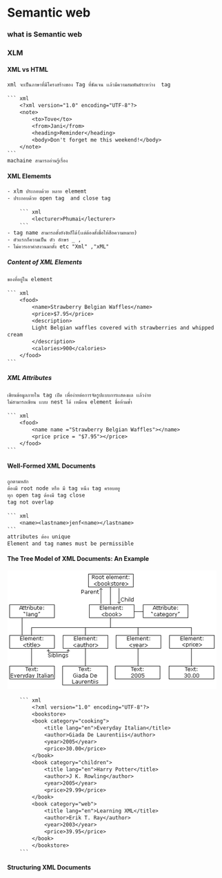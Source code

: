 # Semantic web

### what is Semantic web 

### XLM 

#### XML vs HTML
    xml จะเป็นภาษาที่มีโครงสร้างของ Tag ที่ชัดเจน เเล้วมีความสมพันธ์ระหว่าง  tag

    ``` xml
        <?xml version="1.0" encoding="UTF-8"?>
        <note>
            <to>Tove</to>
            <from>Jani</from>
            <heading>Reminder</heading>
            <body>Don't forget me this weekend!</body>
        </note>
    ```
    machaine สามารถอ่านรู้เรื่อง

#### XML Elememts
    - xlm ประกอบด้วย หลาย elememt
    - ประกอบด้วย open tag  and close tag

        ``` xml
            <lecturer>Phumai</lecturer> 
        ``` 
    - tag name สามารถตั้งยังงัยก็ได้(เเต่ต้องตั้งชื่อให้สือความหมาย)
    - ตัวเเรกก็ความเป็น ตัว อักษร _ ,
    - ไม่ควรเอาคำสงวนมาตั้ง etc "Xml" ,"xML"
##### Content of XML Elements
    ของที่อยู่ใน element 

    ``` xml
        <food>
            <name>Strawberry Belgian Waffles</name>
            <price>$7.95</price>
            <description>
            Light Belgian waffles covered with strawberries and whipped cream
            </description>
            <calories>900</calories>
        </food>
    ```
##### XML Attributes
    เขียนข้อมูลภายใน tag เปิด เพื่อง่ายต่อการจัดรูปเเบบการเเสดงผล เเล้วง่าย
    ไม่สามารถเขียน เเบบ nest ได้ เหมือน element ขื่อห้ามช้ำ

    ``` xml
        <food>
            <name name ="Strawberry Belgian Waffles"></name>
            <price price = "$7.95"></price>
        </food>
    ```
#### Well-Formed XML Documents
    ถูกตามหลัก
    ต้องมี root node หรือ มี tag หนึง tag ครอบอยู
    ทุก open tag ต้องมี tag close
    tag not overlap

    ``` xml
        <name><lastname>jenf<name></lastname>
    ```
    attributes ต้อง unique
    Element and tag names must be permissible

#### The Tree Model of XML Documents: An Example
   ![nodetree](img/nodetree.gif) 
   
        ``` xml
            <?xml version="1.0" encoding="UTF-8"?>
            <bookstore>
            <book category="cooking">
                <title lang="en">Everyday Italian</title>
                <author>Giada De Laurentiis</author>
                <year>2005</year>
                <price>30.00</price>
            </book>
            <book category="children">
                <title lang="en">Harry Potter</title>
                <author>J K. Rowling</author>
                <year>2005</year>
                <price>29.99</price>
            </book>
            <book category="web">
                <title lang="en">Learning XML</title>
                <author>Erik T. Ray</author>
                <year>2003</year>
                <price>39.95</price>
            </book>
            </bookstore>
        ```

#### Structuring XML Documents 

